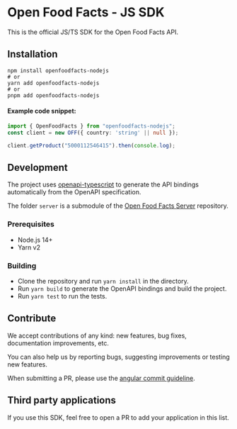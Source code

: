 # Open Food Facts - JS SDK

This is the official JS/TS SDK for the Open Food Facts API.

## Installation

```shell
npm install openfoodfacts-nodejs
# or
yarn add openfoodfacts-nodejs
# or
pnpm add openfoodfacts-nodejs
```

#### Example code snippet:

```ts
import { OpenFoodFacts } from "openfoodfacts-nodejs";
const client = new OFF({ country: 'string' || null });

client.getProduct("5000112546415").then(console.log);
```

## Development

The project uses [openapi-typescript](https://github.com/drwpow/openapi-typescript) to generate the API bindings automatically from the OpenAPI specification.

The folder `server` is a submodule of the [Open Food Facts Server](https://github.com/openfoodfacts/openfoodfacts-server) repository.

### Prerequisites

- Node.js 14+
- Yarn v2

### Building

- Clone the repository and run `yarn install` in the directory.
- Run `yarn build` to generate the OpenAPI bindings and build the project.
- Run `yarn test` to run the tests.

## Contribute

We accept contributions of any kind: new features, bug fixes, documentation improvements, etc.

You can also help us by reporting bugs, suggesting improvements or testing new features.

When submitting a PR, please use the [angular commit guideline](https://github.com/angular/angular.js/blob/master/DEVELOPERS.md#commits).

## Third party applications

If you use this SDK, feel free to open a PR to add your application in this list.

